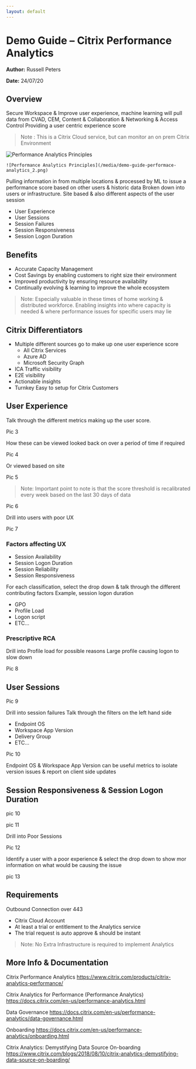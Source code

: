 ```yaml
---
layout: default
---
```


# Demo Guide – Citrix Performance Analytics

**Author:** Russell Peters

**Date:** 24/07/20

## Overview



Secure Workspace & Improve user experience, machine learning will pull data from CVAD, CEM, Content & Collaboration & Networking & Access Control
Providing a user centric experience score

  >Note : This is a Citrix Cloud service, but can monitor an on prem Citrix Environment

  ![Performance Analytics Principles](/media/demo-guide-performace-analytics_1.png)

    ![Performance Analytics Principles](/media/demo-guide-performace-analytics_2.png)




Pulling information in from multiple locations & processed by ML to issue a performance score based on other users & historic data
Broken down into users or infrastructure.
Site based & also different aspects of the user session
- User Experience
- User Sessions
- Session Failures
- Session Responsiveness
- Session Logon Duration

## Benefits
- Accurate Capacity Management
- Cost Savings by enabling customers to right size their environment
- Improved productivity by ensuring resource availability
- Continually evolving & learning to improve the whole ecosystem



>Note: Especially valuable in these times of home working & distributed workforce. Enabling insights into where capacity is needed & where performance issues for specific users may lie

## Citrix Differentiators
- Multiple different sources go to make up one user experience score
  - All Citrix Services
  - Azure AD
  -  Microsoft Security Graph
- ICA Traffic visibility
- E2E visibility
- Actionable insights
- Turnkey Easy to setup for Citrix Customers

## User Experience

Talk through the different metrics making up the user score.

Pic 3

How these can be viewed looked back on over a period of time if required

Pic 4

Or viewed based on site

Pic 5

> Note: Important point to note is that the score threshold is recalibrated every week based on the last 30 days of data

Pic 6

Drill into users with poor UX

Pic 7

### Factors affecting UX
- Session Availability
- Session Logon Duration
- Session Reliability
- Session Responsiveness

For each classification, select the drop down & talk through the different contributing factors
Example, session logon duration
- GPO
- Profile Load
- Logon script
- ETC…

### Prescriptive RCA
Drill into Profile load for possible reasons
Large profile causing logon to slow down

Pic 8

## User Sessions

Pic 9

Drill into session failures
Talk through the filters on the left hand side
- Endpoint OS
- Workspace App Version
- Delivery Group
- ETC…

Pic 10

Endpoint OS & Workspace App Version can be useful metrics to isolate version issues & report on client side updates

## Session Responsiveness  & Session Logon Duration

pic 10

pic 11

Drill into Poor Sessions

Pic 12

Identify a user with a poor experience & select the drop down to show mor information on what would be causing the issue

pic 13

## Requirements

Outbound Connection over 443
- Citrix Cloud Account
- At least a trial or entitlement to the Analytics service
- The trial request is auto approve & should be instant

> Note: No Extra Infrastructure is required to implement Analytics

## More Info & Documentation

Citrix Performance Analytics
https://www.citrix.com/products/citrix-analytics-performance/

Citrix Analytics for Performance (Performance Analytics)
https://docs.citrix.com/en-us/performance-analytics.html

Data Governance
https://docs.citrix.com/en-us/performance-analytics/data-governance.html

Onboarding
https://docs.citrix.com/en-us/performance-analytics/onboarding.html

Citrix Analytics: Demystifying Data Source On-boarding
https://www.citrix.com/blogs/2018/08/10/citrix-analytics-demystifying-data-source-on-boarding/


